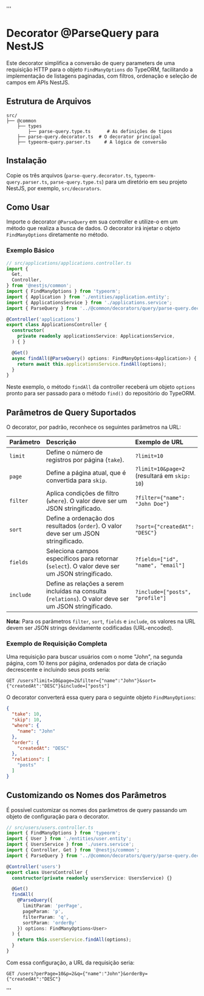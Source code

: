 '''
# Decorator @ParseQuery para NestJS

Este decorator simplifica a conversão de query parameters de uma requisição HTTP para o objeto `FindManyOptions` do TypeORM, facilitando a implementação de listagens paginadas, com filtros, ordenação e seleção de campos em APIs NestJS.

## Estrutura de Arquivos

```
src/
├── @common
    ├── types
        ├── parse-query.type.ts      # As definições de tipos
    ├── parse-query.decorator.ts  # O decorator principal
    ├── typeorm-query.parser.ts     # A lógica de conversão
```

## Instalação

Copie os três arquivos (`parse-query.decorator.ts`, `typeorm-query.parser.ts`, `parse-query.type.ts`) para um diretório em seu projeto NestJS, por exemplo, `src/decorators`.

## Como Usar

Importe o decorator `@ParseQuery` em sua controller e utilize-o em um método que realiza a busca de dados. O decorator irá injetar o objeto `FindManyOptions` diretamente no método.

### Exemplo Básico

```typescript
// src/applications/applications.controller.ts
import {
  Get,
  Controller,
} from '@nestjs/common';
import { FindManyOptions } from 'typeorm';
import { Application } from './entities/application.entity';
import { ApplicationsService } from './applications.service';
import { ParseQuery } from '../@common/decorators/query/parse-query.decorator';

@Controller('applications')
export class ApplicationsController {
  constructor(
    private readonly applicationsService: ApplicationsService,
  ) { }

  @Get()
  async findAll(@ParseQuery() options: FindManyOptions<Application>) {
    return await this.applicationsService.findAll(options);
  }
}
```

Neste exemplo, o método `findAll` da controller receberá um objeto `options` pronto para ser passado para o método `find()` do repositório do TypeORM.

## Parâmetros de Query Suportados

O decorator, por padrão, reconhece os seguintes parâmetros na URL:

| Parâmetro | Descrição                                                                                             | Exemplo de URL                                                                                             |
| :---------- | :---------------------------------------------------------------------------------------------------- | :--------------------------------------------------------------------------------------------------------- |
| `limit`     | Define o número de registros por página (`take`).                                                     | `?limit=10`                                                                                                |
| `page`      | Define a página atual, que é convertida para `skip`.                                                  | `?limit=10&page=2` (resultará em `skip: 10`)                                                               |
| `filter`    | Aplica condições de filtro (`where`). O valor deve ser um JSON stringificado.                         | `?filter={"name": "John Doe"}`                                                                             |
| `sort`      | Define a ordenação dos resultados (`order`). O valor deve ser um JSON stringificado.                  | `?sort={"createdAt": "DESC"}`                                                                              |
| `fields`    | Seleciona campos específicos para retornar (`select`). O valor deve ser um JSON stringificado.        | `?fields=["id", "name", "email"]`                                                                          |
| `include`   | Define as relações a serem incluídas na consulta (`relations`). O valor deve ser um JSON stringificado. | `?include=["posts", "profile"]`                                                                            |

**Nota:** Para os parâmetros `filter`, `sort`, `fields` e `include`, os valores na URL devem ser JSON strings devidamente codificadas (URL-encoded).

### Exemplo de Requisição Completa

Uma requisição para buscar usuários com o nome "John", na segunda página, com 10 itens por página, ordenados por data de criação decrescente e incluindo seus posts seria:

```
GET /users?limit=10&page=2&filter={"name":"John"}&sort={"createdAt":"DESC"}&include=["posts"]
```

O decorator converterá essa query para o seguinte objeto `FindManyOptions`:

```json
{
  "take": 10,
  "skip": 10,
  "where": {
    "name": "John"
  },
  "order": {
    "createdAt": "DESC"
  },
  "relations": [
    "posts"
  ]
}
```

## Customizando os Nomes dos Parâmetros

É possível customizar os nomes dos parâmetros de query passando um objeto de configuração para o decorator.

```typescript
// src/users/users.controller.ts
import { FindManyOptions } from 'typeorm';
import { User } from './entities/user.entity';
import { UsersService } from './users.service';
import { Controller, Get } from '@nestjs/common';
import { ParseQuery } from '../@common/decorators/query/parse-query.decorator';

@Controller('users')
export class UsersController {
  constructor(private readonly usersService: UsersService) {}

  @Get()
  findAll(
    @ParseQuery({
      limitParam: 'perPage',
      pageParam: 'p',
      filterParam: 'q',
      sortParam: 'orderBy'
    }) options: FindManyOptions<User>
  ) {
    return this.usersService.findAll(options);
  }
}
```

Com essa configuração, a URL da requisição seria:

```
GET /users?perPage=10&p=2&q={"name":"John"}&orderBy={"createdAt":"DESC"}
```
'''
